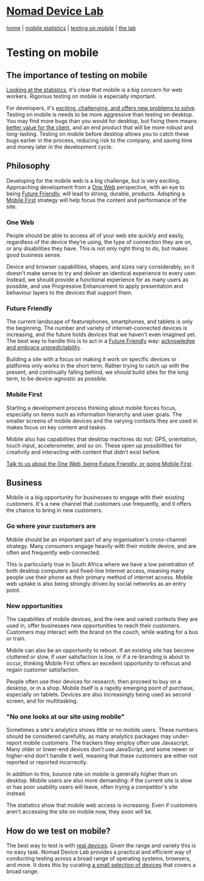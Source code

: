 # [Nomad Device Lab](index.md)

[home](index.md) | [mobile statistics](mobile-statistics.md) | [testing on mobile](testing-on-mobile.md) | [the lab](the-lab.md)

# Testing on mobile

## The importance of testing on mobile

[Looking at the statistics](mobile-statistics.md), it's clear that mobile is a big concern for web workers. Rigorous testing on mobile is especially important.

For developers, it's [exciting, challenging, and offers new problems to solve](#philosophy). Testing on mobile is needs to be more aggressive than testing on desktop. You may find more bugs than you would for desktop, but fixing them means [better value for the client](#business), and an end product that will be more robust and long-lasting. Testing on mobile before desktop allows you to catch these bugs earlier in the process, reducing risk to the company, and saving time and money later in the development cycle.


## Philosophy

Developing for the mobile web is a big challenge, but is very exciting. Approaching development from a [One Web](#oneweb) perspective, with an eye to being [Future Friendly](#futurefriendly), will lead to strong, durable, products. Adopting a [Mobile First](#mobilefirst) strategy will help focus the content and performance of the site.


### One Web

People should be able to access all of your web site quickly and easily, regardless of the device they’re using, the type of connection they are on, or any disabilities they have. This is not only right thing to do, but makes good business sense.

Device and browser capabilities, shapes, and sizes vary considerably, so it doesn't make sense to try and deliver an identical experience to every user. Instead, we should provide a functional experience for as many users as possible, and use Progressive Enhancement to apply presentation and behaviour layers to the devices that support them.

### Future Friendly

The current landscape of featurephones, smartphones, and tablets is only the beginning. The number and variety of internet-connected devices is increasing, and the future holds devices that we haven't even imagined yet. The best way to handle this is to act in a [Future Friendly](http://futurefriendly.co.za) way: [acknowledge and embrace unpredictability](http://futurefriend.ly/#hope).

Building a site with a focus on making it work on specific devices or platforms only works in the short term. Rather trying to catch up with the present, and continually falling behind, we should build sites for the long term, to be device-agnostic as possible.

### Mobile First

Starting a development process thinking about mobile forces focus, especially on items such as information hierarchy and user goals. The smaller screens of mobile devices and the varying contexts they are used in makes focus on key content and taskss.

Mobile also has capabilities that desktop machines do not: GPS, orientation, touch input, accelerometer, and so on. These open up possibilities for creativity and interacting with content that didn’t exist before.

[Talk to us about the One Web, being Future Friendly, or going Mobile First](mailto:nomad@devicelab.co.za?subject=Device%20Lab:%20Philosophy).

## Business

Mobile is a big opportunity for businesses to engage with their existing customers. It's a new channel that customers use frequently, and it offers the chance to bring in new customers.

### Go where your customers are

Mobile should be an important part of any organisation's cross-channel strategy. Many consumers engage heavily with their mobile device, and are often and frequently web-connected.

This is particularly true in South Africa where we have a low penetration of both desktop computers and fixed-line Internet access, meaning many people use their phone as their primary method of internet access. Mobile web uptake is also being strongly driven by social networks as an entry point.

### New opportunities

The capabilites of mobile devices, and the new and varied contexts they are used in, offer businesses new opportunities to reach their customers. Customers may interact with the brand on the couch, while waiting for a bus or train.

Mobile can also be an opportunity to reboot. If an existing site has become cluttered or slow, if user satisfaction is low, or if a re-branding is about to occur, thinking Mobile First offers an excellent opportunity to refocus and regain customer satisfaction.

People often use their devices for research, then proceed to buy on a desktop, or in a shop. Mobile itself is a rapidly emerging point of purchase, especially on tablets. Devices are also increasingly being used as second screen, and for multitasking.

### "No one looks at our site using mobile"

Sometimes a site's analytics shows little or no mobile users. These numbers should be considered carefullly, as many analytics packages may under-report mobile customers. The trackers they employ often use Javascript. Many older or lower-end devices don't use JavaScript, and some newer or higher-end don't handle it well, meaning that these customers are either not reported or reported incorrectly.

In addition to this, bounce rate on mobile is generally higher than on desktop. Mobile users are also more demanding: if the current site is slow or has poor usability users will leave, often trying a competitor's site instead.

The statistics show that mobile web access is increasing. Even if customers aren't accessing the site on mobile now, they soon will be.

## How do we test on mobile?

The best way to test is with [real devices](the-lab.md#whytestonrealdevices). Given the range and variety this is no easy task. Nomad Device Lab provides a practical and efficient way of conducting testing across a broad range of operating systems, browsers, and more. It does this by curating [a small selection of devices](the-lab.md#deviceselection) that covers a broad range.